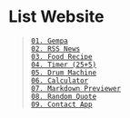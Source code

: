 # List Website

> [`01. Gempa`](https://indogempa.nubisub.xyz/)   
> [`02. RSS News`](https://rssnews.nubisub.xyz/)    
> [`03. Food Recipe`](https://recipe.nubisub.xyz/)  
> [`04. Timer (25+5)`](https://timer.nubisub.xyz/)   
> [`05. Drum Machine`](https://drummachine.nubisub.xyz/)   
> [`06. Calculator`](https://calculator.nubisub.xyz/)     
> [`07. Markdown Previewer`](https://markdownpreviewer.nubisub.xyz/)     
> [`08. Random Quote`](https://randomquote.nubisub.xyz/)      
> [`09. Contact App`](https://contact.nubisub.xyz/)      
